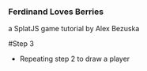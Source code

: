 ### Ferdinand Loves Berries
a SplatJS game tutorial by Alex Bezuska



#Step 3
- Repeating step 2 to draw a player